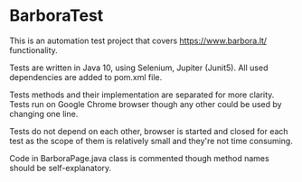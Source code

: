 # BarboraTest

This is an automation test project that covers https://www.barbora.lt/ functionality. 

Tests are written in Java 10, using Selenium, Jupiter (Junit5). All used dependencies are added to pom.xml file.

Tests methods and their implementation are separated for more clarity. Tests run on Google Chrome browser though any other could be used by changing one line.

Tests do not depend on each other, browser is started and closed for each test as the scope of them is relatively small and they're not time consuming.

Code in BarboraPage.java class is commented though method names should be self-explanatory.
